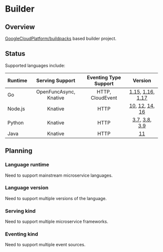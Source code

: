 # Builder

## Overview

[GoogleCloudPlatform/buildpacks](https://github.com/GoogleCloudPlatform/buildpacks) based builder project.

## Status

Supported languages include:

| Runtime | Serving Support | Eventing Type Support | Version |
|---------|:---------------:|:---------------------:|:-------:|
| Go | OpenFuncAsync, Knative | HTTP, CloudEvent | [1.15](builders/go115), [1.16](builders/go116), [1.17](builders/go117) |
| Node.js | Knative | HTTP | [10](builders/node10), [12](builders/node12), [14](builders/node14), [16](builders/node16) |
| Python | Knative | HTTP | [3.7](builders/py37), [3.8](builders/py38), [3.9](builders/py39) |
| Java | Knative | HTTP | [11](builders/java11) |

## Planning

### Language runtime

Need to support mainstream microservice languages.

### Language version

Need to support multiple versions of the language.

### Serving kind

Need to support multiple microservice frameworks.

### Eventing kind

Need to support multiple event sources.
